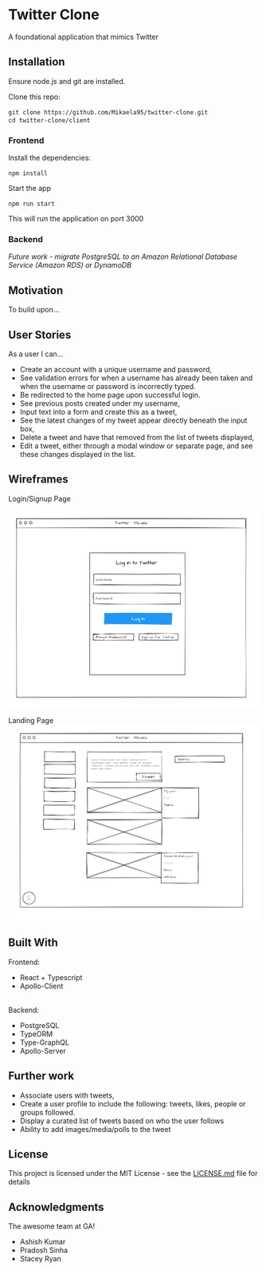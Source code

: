 # Twitter Clone

A foundational application that mimics Twitter

## Installation

Ensure node.js and git are installed.

Clone this repo:
```
git clone https://github.com/Mikaela95/twitter-clone.git
cd twitter-clone/client
```
### Frontend

Install the dependencies:

```
npm install
```


Start the app
```
npm run start
```
This will run the application on port 3000

### Backend

*Future work - migrate PostgreSQL to an Amazon Relational Database Service (Amazon RDS) or DynamoDB*
## Motivation

To build upon...

## User Stories

As a user I can…

*	Create an account with a unique username and password,
*	See validation errors for when a username has already been taken and when the username or password is incorrectly typed.
*	Be redirected to the home page upon successful login.
*	See previous posts created under my username,
*	Input text into a form and create this as a tweet,
*	See the latest changes of my tweet appear directly beneath the input box,
*	Delete a tweet and have that removed from the list of tweets displayed,
*	Edit a tweet, either through a modal window or separate page, and see these changes displayed in the list.

## Wireframes

Login/Signup Page

![Login Page](login_page.png)

Landing Page
![Landing Page](landing_page_twitter.png)

## Built With
Frontend:
<br>
* React + Typescript
* Apollo-Client

<br>
Backend:

* PostgreSQL
* TypeORM
* Type-GraphQL
* Apollo-Server

## Further work

* Associate users with tweets,
* Create a user profile to include the following: tweets, likes, people or groups followed.
* Display a curated list of tweets based on who the user follows
* Ability to add images/media/polls to the tweet

## License

This project is licensed under the MIT License - see the [LICENSE.md](LICENSE.md) file for details

## Acknowledgments

The awesome team at GA! 

* Ashish Kumar
* Pradosh Sinha
* Stacey Ryan